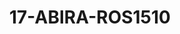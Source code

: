 ---
title: 17-ABIRA-ROS1510
image: /v1543919832/viterbo/17-ABIRA-ROS1510.jpg
brand: rosa-clara
layout: vestito
---